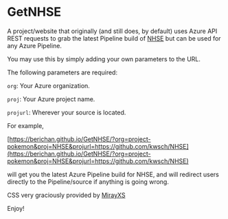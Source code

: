 # GetNHSE

A project/website that originally (and still does, by default) uses Azure API REST requests to grab the latest Pipeline build of [NHSE](https://github.com/kwsch/NHSE) but can be used for any Azure Pipeline.

You may use this by simply adding your own parameters to the URL.

The following parameters are required:

`org`: Your Azure organization.

`proj`: Your Azure project name.

`projurl`: Wherever your source is located.

For example, 

[https://berichan.github.io/GetNHSE/?org=project-pokemon&proj=NHSE&projurl=https://github.com/kwsch/NHSE](https://berichan.github.io/GetNHSE/?org=project-pokemon&proj=NHSE&projurl=https://github.com/kwsch/NHSE)

will get you the latest Azure Pipeline build for NHSE, and will redirect users directly to the Pipeline/source if anything is going wrong.

CSS very graciously provided by [MirayXS](https://github.com/MirayXS)

Enjoy!
